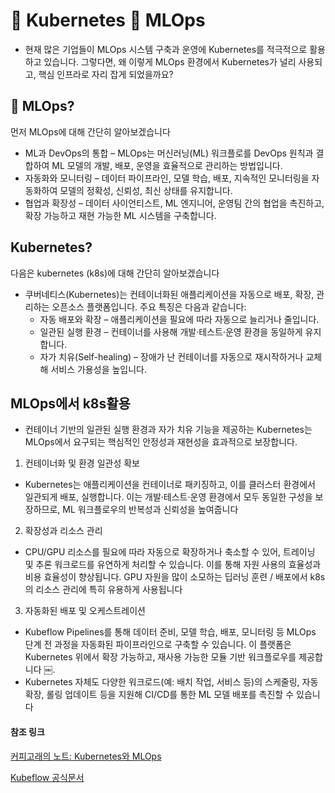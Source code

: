 # 🐳 Kubernetes 💙 MLOps

- 현재 많은 기업들이 MLOps 시스템 구축과 운영에 Kubernetes를 적극적으로 활용하고 있습니다. 그렇다면, 왜 이렇게 MLOps 환경에서 Kubernetes가 널리 사용되고, 핵심 인프라로 자리 잡게 되었을까요?


## 🤖 MLOps?
먼저 MLOps에 대해 간단히 알아보겠습니다
- ML과 DevOps의 통합 – MLOps는 머신러닝(ML) 워크플로를 DevOps 원칙과 결합하여 ML 모델의 개발, 배포, 운영을 효율적으로 관리하는 방법입니다.
- 자동화와 모니터링 – 데이터 파이프라인, 모델 학습, 배포, 지속적인 모니터링을 자동화하여 모델의 정확성, 신뢰성, 최신 상태를 유지합니다.
- 협업과 확장성 – 데이터 사이언티스트, ML 엔지니어, 운영팀 간의 협업을 촉진하고, 확장 가능하고 재현 가능한 ML 시스템을 구축합니다.

## Kubernetes?
다음은 kubernetes (k8s)에 대해 간단히 알아보겠습니다
- 쿠버네티스(Kubernetes)는 컨테이너화된 애플리케이션을 자동으로 배포, 확장, 관리하는 오픈소스 플랫폼입니다.
주요 특징은 다음과 같습니다:
  - 자동 배포와 확장 – 애플리케이션을 필요에 따라 자동으로 늘리거나 줄입니다.
  - 일관된 실행 환경 – 컨테이너를 사용해 개발·테스트·운영 환경을 동일하게 유지합니다.
  - 자가 치유(Self-healing) – 장애가 난 컨테이너를 자동으로 재시작하거나 교체해 서비스 가용성을 높입니다.

## MLOps에서 k8s활용
- 컨테이너 기반의 일관된 실행 환경과 자가 치유 기능을 제공하는 Kubernetes는 MLOps에서 요구되는 핵심적인 안정성과 재현성을 효과적으로 보장합니다.

1. 컨테이너화 및 환경 일관성 확보
- Kubernetes는 애플리케이션을 컨테이너로 패키징하고, 이를 클러스터 환경에서 일관되게 배포, 실행합니다. 이는 개발·테스트·운영 환경에서 모두 동일한 구성을 보장하므로, ML 워크플로우의 반복성과 신뢰성을 높여줍니다  

2. 확장성과 리소스 관리
- CPU/GPU 리소스를 필요에 따라 자동으로 확장하거나 축소할 수 있어, 트레이닝 및 추론 워크로드를 유연하게 처리할 수 있습니다. 이를 통해 자원 사용의 효율성과 비용 효율성이 향상됩니다. GPU 자원을 많이 소모하는 딥러닝 훈련 / 배포에서 k8s의 리소스 관리에 특히 유용하게 사용됩니다

3. 자동화된 배포 및 오케스트레이션
- Kubeflow Pipelines를 통해 데이터 준비, 모델 학습, 배포, 모니터링 등 MLOps 단계 전 과정을 자동화된 파이프라인으로 구축할 수 있습니다. 이 플랫폼은 Kubernetes 위에서 확장 가능하고, 재사용 가능한 모듈 기반 워크플로우를 제공합니다  ￼.
- Kubernetes 자체도 다양한 워크로드(예: 배치 작업, 서비스 등)의 스케줄링, 자동 확장, 롤링 업데이트 등을 지원해 CI/CD를 통한 ML 모델 배포를 촉진할 수 있습니다  

#### 참조 링크
[커피고래의 노트: Kubernetes와 MLOps](https://coffeewhale.com/kubernetes/ml/k8s/docker/machine-learning/2019/01/11/k8s-ml-01/)

[Kubeflow 공식문서](https://www.kubeflow.org/docs/started/introduction/)